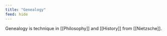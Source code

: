 ```yaml
---
title: "Genealogy"
feed: hide
---
```


Genealogy is technique in [[Philosophy]] and [[History]] from [[Nietzsche]]. 